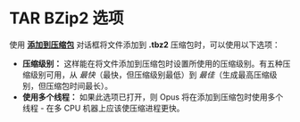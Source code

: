 # TAR BZip2 选项

使用 **[添加到压缩包]()** 对话框将文件添加到 **.tbz2** 压缩包时，可以使用以下选项：

- **压缩级别：** 这样能在将文件添加到压缩包时设置所使用的压缩级别。有五种压缩级别可用，从 *最快*（最快，但压缩级别最低）到 *最佳*（生成最高压缩级别，但压缩包时间最长）。
- **使用多个线程：** 如果此选项已打开，则 Opus 将在添加到压缩包时使用多个线程 - 在多 CPU 机器上应该使压缩进程更快。